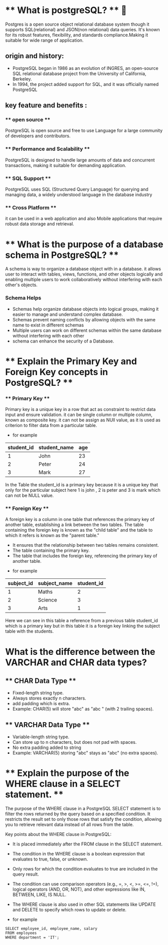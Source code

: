 # ** What is postgreSQL? ** :elephant:

Postgres is a open source object relational database system though it supports 
SQL(relational) and JSON(non relational) data queries. It's known for its robust features, flexibility, and standards compliance.Making it suitable for wide range of application.


## origin and history:
- PostgreSQL began in 1986 as an evolution of INGRES, an open-source SQL relational database project from the University of California, Berkeley.
- In 1994, the project added support for SQL, and it was officially named PostgreSQL


## key feature and benefits :

### ** open source **
 PostgreSQL is open source and free to use Language for a large community of developers and contributors.

### ** Performance and Scalability **
PostgreSQL is designed to handle large amounts of data and concurrent transactions, making it suitable for demanding application.

### ** SQL Support **
PostgreSQL uses SQL (Structured Query Language) for querying and managing data, a widely understood language in the database industry


### ** Cross Platform **

it can be used in a web application and also Mobile applications that require robust data storage and retrieval.



# ** What is the purpose of a database schema in PostgreSQL? **

A schema is way to organize a database object with in a database. it allows user to interact with  tables, views, functions, and other objects logically and enabling multiple users to work collaboratively without interfering with each other's objects.


### Schema Helps

- Schemas help organize database objects into logical groups, making it easier to manage and understand complex database.
- Schemas prevent naming conflicts by allowing objects with the same name to exist in different schemas
- Multiple users can work on different schemas within the same database without interfering with each other
- schema can  enhance  the security of a Database.



#  ** Explain the Primary Key and Foreign Key concepts in PostgreSQL? **

### ** Primary Key ** 

Primary key is a unique key in a row that act as constraint to restrict data input and ensure validation. it can be single column or  multiple column, known as composite key.
it can not be assign as NUll value, as it is used as criterion to filter data from a particular table.

* for example 

| student_id | student_name | age |
|------------|--------------|-----|
| 1          | John         | 23  |
| 2          | Peter        | 24  |
| 3          | Mark         | 27  |


In the Table the student_id is a primary key because it is a unique key that only for the particular subject here 1 is john , 2 is peter and 3 is mark which can not be NULL value.


### ** Foreign Key ** 

A foreign key is a column  in one table that references the primary key of another table, establishing a link between the two tables. The table containing the foreign key is known as the "child table" and the table to which it refers is known as the "parent table."

-  It ensures that the relationship between two tables remains consistent.
-  The table containing the primary key.
-  The table that includes the foreign key, referencing the primary key of another table.

* for example 

| subject_id | subject_name | student_id |
|------------|--------------|-------------|
| 1          | Maths        | 2           |
| 2          | Science      | 3           |
| 3          | Arts         | 1           |


Here we can see in this table a reference from a previous table student_id which is a primary key  but in this table it is a foreign key linking the subject table with the students.



# What is the difference between the VARCHAR and CHAR data types?


## ** CHAR Data Type **

 - Fixed-length string type.
 - Always stores exactly n characters.
 - add padding which is extra.
 - Example: CHAR(5) will store "abc" as "abc " (with 2 trailing spaces).

## ** VARCHAR Data Type **

- Variable-length string type.
- Can store up to n characters, but does not pad with spaces.
- No extra padding added to string
- Example: VARCHAR(5) storing "abc" stays as "abc" (no extra spaces).



# ** Explain the purpose of the WHERE clause in a SELECT statement. **


The purpose of the WHERE clause in a PostgreSQL SELECT statement is to filter the rows returned by the query based on a specified condition. It restricts the result set to only those rows that satisfy the condition, allowing you to retrieve relevant data instead of all rows from the table.

Key points about the WHERE clause in PostgreSQL:

- It is placed immediately after the FROM clause in the SELECT statement.

- The condition in the WHERE clause is a boolean expression that evaluates to true, false, or unknown.

- Only rows for which the condition evaluates to true are included in the query result.

- The condition can use comparison operators (e.g., =, >, <, >=, <=, !=), logical operators (AND, OR, NOT), and other expressions like IN, BETWEEN, LIKE, IS NULL.

- The WHERE clause is also used in other SQL statements like UPDATE and DELETE to specify which rows to update or delete.


* for example 

```
SELECT employee_id, employee_name, salary
FROM employees
WHERE department = 'IT';

```
